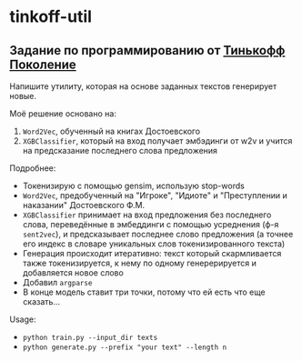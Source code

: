 # tinkoff-util

## Задание по программированию от [Тинькофф Поколение](https://fintech.tinkoff.ru/school/generation/)
Напишите утилиту, которая на основе заданных текстов генерирует новые. 

Моё решение основано на:

1. ```Word2Vec```, обученный на книгах Достоевского
2. ```XGBClassifier```, который на вход получает эмбэдинги от w2v и учится на предсказание последнего слова предложения

Подробнее:
- Токенизирую с помощью gensim, использую stop-words
- ```Word2Vec```, предобученный на "Игроке", "Идиоте" и "Преступлении и наказании" Достоевского Ф.М.
- ```XGBClassifier``` принимает на вход предложения без последнего слова, переведённые в эмбеддинги с помощью усреднения (ф-я ```sent2vec```), и предсказывает последнее слово предложения (а точнее его индекс в словаре уникальных слов токенизированного текста)
- Генерация происходит итеративно: текст который скармливается также токенизируется, к нему по одному генерерируется и добавляется новое слово
- Добавил ```argparse```
- В конце модель ставит три точки, потому что ей есть что еще сказать...

Usage:
- ```python train.py --input_dir texts```
- ```python generate.py --prefix "your text" --length n ```
